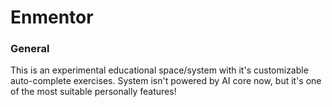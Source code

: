 # Enmentor

### General

This is an experimental educational space/system with it's customizable auto-complete exercises.
System isn't powered by AI core now, but it's one of the most suitable personally features!

